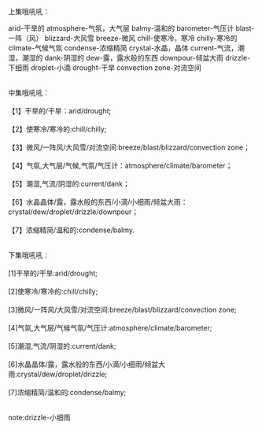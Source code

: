 上集哦吼吼：

arid-干旱的
atmosphere-气氛，大气层
balmy-温和的
barometer-气压计
blast-一阵（风）
blizzard-大风雪
breeze-微风
chill-使寒冷，寒冷
chilly-寒冷的
climate-气候气氛
condense-浓缩精简
crystal-水晶，晶体
current-气流，潮湿，潮湿的
dank-阴湿的
dew-露，露水般的东西
downpour-倾盆大雨
drizzle-下细雨
droplet-小滴
drought-干旱
convection zone-对流空间


<br/>中集哦吼吼：</br>
<br/>【1】干旱的/干旱：arid/drought;</br>
<br/>【2】使寒冷/寒冷的:chill/chilly;</br>
<br/>【3】微风/一阵风/大风雪/对流空间:breeze/blast/blizzard/convection zone；</br>
<br/>【4】气氛,大气层/气候,气氛/气压计：atmosphere/climate/barometer；</br>
<br/>【5】潮湿,气流/阴湿的:current/dank；</br>
<br/>【6】水晶晶体/露，露水般的东西/小滴/小细雨/倾盆大雨：crystal/dew/droplet/drizzle/downpour；</br>
<br/>【7】浓缩精简/温和的:condense/balmy.</br>


<br/>下集哦吼吼：</br>
<br/>[1]干旱的/干旱:arid/drought;</br>
<br/>[2]使寒冷/寒冷的:chill/chilly;</br>
<br/>[3]微风/一阵风/大风雪/对流空间:breeze/blast/blizzard/convection zone;</br>
<br/>[4]气氛,大气层/气候气氛/气压计:atmosphere/climate/barometer;</br>
<br/>[5]潮湿,气流/阴湿的:current/dank;</br>
<br/>[6]水晶晶体/露，露水般的东西/小滴/小细雨/倾盆大雨:crystal/dew/droplet/drizzle;</br>
<br/>[7]浓缩精简/温和的:condense/balmy;</br>

<br/>note:drizzle-小细雨</br>



